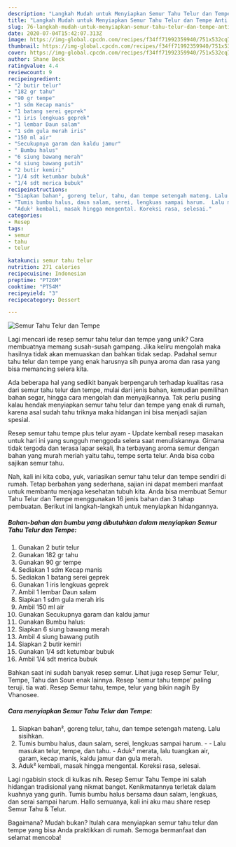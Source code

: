 ```yaml
---
description: "Langkah Mudah untuk Menyiapkan Semur Tahu Telur dan Tempe Anti Gagal"
title: "Langkah Mudah untuk Menyiapkan Semur Tahu Telur dan Tempe Anti Gagal"
slug: 76-langkah-mudah-untuk-menyiapkan-semur-tahu-telur-dan-tempe-anti-gagal
date: 2020-07-04T15:42:07.313Z
image: https://img-global.cpcdn.com/recipes/f34ff71992359940/751x532cq70/semur-tahu-telur-dan-tempe-foto-resep-utama.jpg
thumbnail: https://img-global.cpcdn.com/recipes/f34ff71992359940/751x532cq70/semur-tahu-telur-dan-tempe-foto-resep-utama.jpg
cover: https://img-global.cpcdn.com/recipes/f34ff71992359940/751x532cq70/semur-tahu-telur-dan-tempe-foto-resep-utama.jpg
author: Shane Beck
ratingvalue: 4.4
reviewcount: 9
recipeingredient:
- "2 butir telur"
- "182 gr tahu"
- "90 gr tempe"
- "1 sdm Kecap manis"
- "1 batang serei geprek"
- "1 iris lengkuas geprek"
- "1 lembar Daun salam"
- "1 sdm gula merah iris"
- "150 ml air"
- "Secukupnya garam dan kaldu jamur"
- " Bumbu halus"
- "6 siung bawang merah"
- "4 siung bawang putih"
- "2 butir kemiri"
- "1/4 sdt ketumbar bubuk"
- "1/4 sdt merica bubuk"
recipeinstructions:
- "Siapkan bahan², goreng telur, tahu, dan tempe setengah mateng. Lalu sisihkan."
- "Tumis bumbu halus, daun salam, serei, lengkuas sampai harum.  Lalu masukan telur, tempe, dan tahu. Aduk² merata, lalu tuangkan air, garam, kecap manis, kaldu jamur dan gula merah."
- "Aduk² kembali, masak hingga mengental. Koreksi rasa, selesai."
categories:
- Resep
tags:
- semur
- tahu
- telur

katakunci: semur tahu telur 
nutrition: 271 calories
recipecuisine: Indonesian
preptime: "PT26M"
cooktime: "PT54M"
recipeyield: "3"
recipecategory: Dessert

---
```



![Semur Tahu Telur dan Tempe](https://img-global.cpcdn.com/recipes/f34ff71992359940/751x532cq70/semur-tahu-telur-dan-tempe-foto-resep-utama.jpg)

Lagi mencari ide resep semur tahu telur dan tempe yang unik? Cara membuatnya memang susah-susah gampang. Jika keliru mengolah maka hasilnya tidak akan memuaskan dan bahkan tidak sedap. Padahal semur tahu telur dan tempe yang enak harusnya sih punya aroma dan rasa yang bisa memancing selera kita.

Ada beberapa hal yang sedikit banyak berpengaruh terhadap kualitas rasa dari semur tahu telur dan tempe, mulai dari jenis bahan, kemudian pemilihan bahan segar, hingga cara mengolah dan menyajikannya. Tak perlu pusing kalau hendak menyiapkan semur tahu telur dan tempe yang enak di rumah, karena asal sudah tahu triknya maka hidangan ini bisa menjadi sajian spesial.

Resep semur tahu tempe plus telur ayam - Update kembali resep masakan untuk hari ini yang sungguh menggoda selera saat menuliskannya. Gimana tidak tergoda dan terasa lapar sekali, lha terbayang aroma semur dengan bahan yang murah meriah yaitu tahu, tempe serta telur. Anda bisa coba sajikan semur tahu.


Nah, kali ini kita coba, yuk, variasikan semur tahu telur dan tempe sendiri di rumah. Tetap berbahan yang sederhana, sajian ini dapat memberi manfaat untuk membantu menjaga kesehatan tubuh kita. Anda bisa membuat Semur Tahu Telur dan Tempe menggunakan 16 jenis bahan dan 3 tahap pembuatan. Berikut ini langkah-langkah untuk menyiapkan hidangannya.

<!--inarticleads1-->

##### Bahan-bahan dan bumbu yang dibutuhkan dalam menyiapkan Semur Tahu Telur dan Tempe:

1. Gunakan 2 butir telur
1. Gunakan 182 gr tahu
1. Gunakan 90 gr tempe
1. Sediakan 1 sdm Kecap manis
1. Sediakan 1 batang serei geprek
1. Gunakan 1 iris lengkuas geprek
1. Ambil 1 lembar Daun salam
1. Siapkan 1 sdm gula merah iris
1. Ambil 150 ml air
1. Gunakan Secukupnya garam dan kaldu jamur
1. Gunakan  Bumbu halus:
1. Siapkan 6 siung bawang merah
1. Ambil 4 siung bawang putih
1. Siapkan 2 butir kemiri
1. Gunakan 1/4 sdt ketumbar bubuk
1. Ambil 1/4 sdt merica bubuk


Bahkan saat ini sudah banyak resep semur. Lihat juga resep Semur Telur, Tempe, Tahu dan Soun enak lainnya. Resep &#39;semur tahu tempe&#39; paling teruji. tia wati. Resep Semur tahu, tempe, telur yang bikin nagih By Vhanosee. 

<!--inarticleads2-->

##### Cara menyiapkan Semur Tahu Telur dan Tempe:

1. Siapkan bahan², goreng telur, tahu, dan tempe setengah mateng. Lalu sisihkan.
1. Tumis bumbu halus, daun salam, serei, lengkuas sampai harum. -  - Lalu masukan telur, tempe, dan tahu. - Aduk² merata, lalu tuangkan air, garam, kecap manis, kaldu jamur dan gula merah.
1. Aduk² kembali, masak hingga mengental. Koreksi rasa, selesai.


Lagi ngabisin stock di kulkas nih. Resep Semur Tahu Tempe ini salah hidangan tradisional yang nikmat banget. Kenikmatannya terletak dalam kuahnya yang gurih. Tumis bumbu halus bersama daun salam, lengkuas, dan serai sampai harum. Hallo semuanya, kali ini aku mau share resep Semur Tahu &amp; Telur. 

Bagaimana? Mudah bukan? Itulah cara menyiapkan semur tahu telur dan tempe yang bisa Anda praktikkan di rumah. Semoga bermanfaat dan selamat mencoba!
